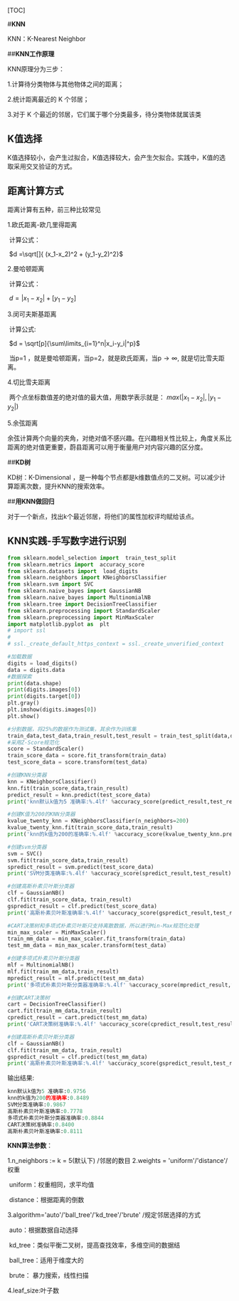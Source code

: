 [TOC]

#**KNN**

KNN：K-Nearest Neighbor

##**KNN工作原理**

KNN原理分为三步：

1.计算待分类物体与其他物体之间的距离；

2.统计距离最近的 K 个邻居；

3.对于 K 个最近的邻居，它们属于哪个分类最多，待分类物体就属该类

## **K值选择**

K值选择较小，会产生过拟合，K值选择较大，会产生欠拟合。实践中，K值的选取采用交叉验证的方式。

## **距离计算方式**

距离计算有五种，前三种比较常见

1.欧氏距离-欧几里得距离

​        	计算公式：

​				$d =\sqrt[]{ (x_1-x_2)^2 + (y_1-y_2)^2}​$

2.曼哈顿距离

​		计算公式：

​				$d= |x_1-x_2| + [y_1-y_2]​$

3.闵可夫斯基距离

​		计算公式:

​				$d = \sqrt[p]{\sum\limits_{i=1}^n|x_i-y_i|^p}$

​           当p=1 ，就是曼哈顿距离，当p=2，就是欧氏距离，当p$\rightarrow\infty$,	   就是切比雪夫距离。

4.切比雪夫距离

​	两个点坐标数值差的绝对值的最大值，用数学表示就是：					$max(|x_1-x_2|,|y_1-y_2|)$

5.余弦距离

​           余弦计算两个向量的夹角，对绝对值不感兴趣。在兴趣相关性比较上，角度关系比距离的绝对值更重要，蔚县距离可以用于衡量用户对内容兴趣的区分度。

##**KD树**

KD树：K-Dimensional ，是一种每个节点都是k维数值点的二叉树。可以减少计算距离次数，提升KNN的搜索效率。

##**用KNN做回归**

对于一个新点，找出k个最近邻居，将他们的属性加权评均赋给该点。

## KNN实践-手写数字进行识别

```python
from sklearn.model_selection import  train_test_split
from sklearn.metrics import  accuracy_score
from sklearn.datasets import  load_digits
from sklearn.neighbors import KNeighborsClassifier
from sklearn.svm import SVC
from sklearn.naive_bayes import GaussianNB
from sklearn.naive_bayes import MultinomialNB
from sklearn.tree import DecisionTreeClassifier
from sklearn.preprocessing import StandardScaler
from sklearn.preprocessing import MinMaxScaler
import matplotlib.pyplot as  plt
# import ssl
#
# ssl._create_default_https_context = ssl._create_unverified_context

#加载数据
digits = load_digits()
data = digits.data
#数据探索
print(data.shape)
print(digits.images[0])
print(digits.target[0])
plt.gray()
plt.imshow(digits.images[0])
plt.show()

#分割数据，将25%的数据作为测试集，其余作为训练集
train_data,test_data,train_result,test_result = train_test_split(data,digits.target,test_size=0.25,random_state=33)
#采用Z-Score规范化
score = StandardScaler()
train_score_data = score.fit_transform(train_data)
test_score_data = score.transform(test_data)

#创建KNN分类器
knn = KNeighborsClassifier()
knn.fit(train_score_data,train_result)
predict_result = knn.predict(test_score_data)
print('knn默认k值为5 准确率:%.4lf' %accuracy_score(predict_result,test_result))

#创建K值为200的KNN分类器
kvalue_twenty_knn = KNeighborsClassifier(n_neighbors=200)
kvalue_twenty_knn.fit(train_score_data,train_result)
print('knn的k值为200的准确率:%.4lf' %accuracy_score(kvalue_twenty_knn.predict(test_score_data),test_result))

#创建svm分类器
svm = SVC()
svm.fit(train_score_data,train_result)
spredict_result = svm.predict(test_score_data)
print('SVM分类准确率:%.4lf' %accuracy_score(spredict_result,test_result))

#创建高斯朴素贝叶斯分类器
clf = GaussianNB()
clf.fit(train_score_data, train_result)
gspredict_result = clf.predict(test_score_data)
print('高斯朴素贝叶斯准确率:%.4lf' %accuracy_score(gspredict_result,test_result))

#CART决策树和多项式朴素贝叶斯只支持离散数据，所以进行Min-Max规范化处理
min_max_scaler = MinMaxScaler()
train_mm_data = min_max_scaler.fit_transform(train_data)
test_mm_data = min_max_scaler.transform(test_data)

#创建多项式朴素贝叶斯分类器
mlf = MultinomialNB()
mlf.fit(train_mm_data,train_result)
mpredict_result = mlf.predict(test_mm_data)
print('多项式朴素贝叶斯分类器准确率:%.4lf' %accuracy_score(mpredict_result,test_result))

#创建CART决策树
cart = DecisionTreeClassifier()
cart.fit(train_mm_data,train_result)
cpredict_result = cart.predict(test_mm_data)
print('CART决策树准确率:%.4lf' %accuracy_score(cpredict_result,test_result))

#创建高斯朴素贝叶斯分类器
clf = GaussianNB()
clf.fit(train_mm_data, train_result)
gspredict_result = clf.predict(test_mm_data)
print('高斯朴素贝叶斯准确率:%.4lf' %accuracy_score(gspredict_result,test_result))
```

输出结果:

```python
knn默认k值为5 准确率:0.9756
knn的k值为200的准确率:0.8489
SVM分类准确率:0.9867
高斯朴素贝叶斯准确率:0.7778
多项式朴素贝叶斯分类器准确率:0.8844
CART决策树准确率:0.8400
高斯朴素贝叶斯准确率:0.8111
```



**KNN算法参数**：

1.n_neighbors := k = 5(默认下) /邻居的数目
2.weights = 'uniform'/'distance'/权重

​		uniform：权重相同，求平均值

​		distance：根据距离的倒数

3.algorithm='auto'/'ball_tree'/'kd_tree'/'brute' /规定邻居选择的方式

​			auto：根据数据自动选择

​			kd_tree：类似平衡二叉树，提高查找效率，多维空间的数据结

​			ball_tree：适用于维度大的

​			brute： 暴力搜索，线性扫描

4.leaf_size:叶子数

